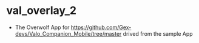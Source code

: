 
# val_overlay_2
 
 - The Overwolf App for https://github.com/Gex-devs/Valo_Companion_Mobile/tree/master drived from the sample App
